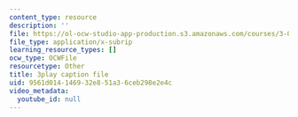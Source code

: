 ```yaml
---
content_type: resource
description: ''
file: https://ol-ocw-studio-app-production.s3.amazonaws.com/courses/3-091-introduction-to-solid-state-chemistry-fall-2018/9561d014146932e851a36ceb298e2e4c_8KQPpl77fuk.srt
file_type: application/x-subrip
learning_resource_types: []
ocw_type: OCWFile
resourcetype: Other
title: 3play caption file
uid: 9561d014-1469-32e8-51a3-6ceb298e2e4c
video_metadata:
  youtube_id: null
---
```

